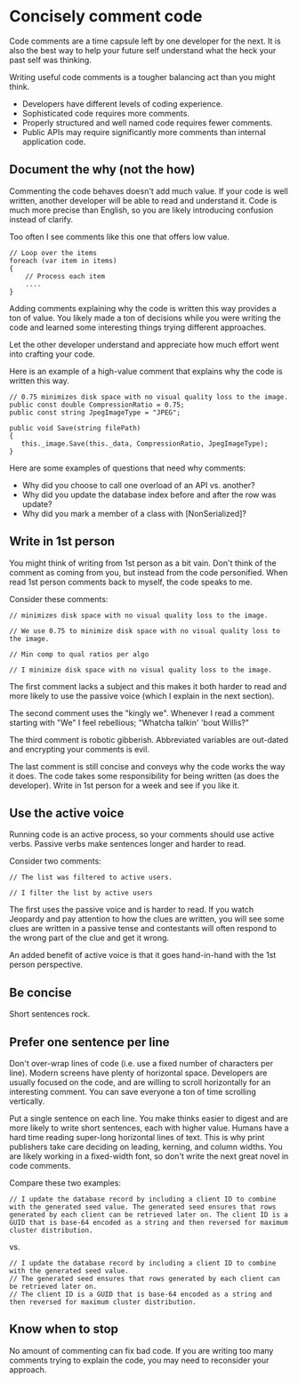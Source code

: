 # Concisely comment code
Code comments are a time capsule left by one developer for the next.  It is also the best way to help your future self understand what the heck your past self was thinking. 

Writing useful code comments is a tougher balancing act than you might think.

- Developers have different levels of coding experience.
- Sophisticated code requires more comments.
- Properly structured and well named code requires fewer comments.
- Public APIs may require significantly more comments than internal application code.

## Document the why (not the how)
Commenting the code behaves doesn't add much value.  If your code is well written, another developer will be able to read and understand it.  Code is much more precise than English, so you are likely introducing confusion instead of clarify.

Too often I see comments like this one that offers low value. 

    // Loop over the items
    foreach (var item in items)
    {
        // Process each item
        ....
    }

Adding comments explaining why the code is written this way provides a ton of value.  You likely made a ton of decisions while you were writing the code and learned some interesting things trying different approaches. 

Let the other developer understand and appreciate how much effort went into crafting your code.

Here is an example of a high-value comment that explains why the code is written this way.

    // 0.75 minimizes disk space with no visual quality loss to the image.
    public const double CompressionRatio = 0.75;
    public const string JpegImageType = "JPEG";
    
    public void Save(string filePath)
    {
       this._image.Save(this._data, CompressionRatio, JpegImageType);
    }

Here are some examples of questions that need why comments:

- Why did you choose to call one overload of an API vs. another?
- Why did you update the database index before and after the row was update?
- Why did you mark a member of a class with [NonSerialized]?

## Write in 1st person
You might think of writing from 1st person as a bit vain.  Don't think of the comment as coming from you, but instead from the code personified.  When read 1st person comments back to myself, the code speaks to me.

Consider these comments:

    // minimizes disk space with no visual quality loss to the image.
    
    // We use 0.75 to minimize disk space with no visual quality loss to the image.

    // Min comp to qual ratios per algo
    
    // I minimize disk space with no visual quality loss to the image.

The first comment lacks a subject and this makes it both harder to read and more likely to use the passive voice (which I explain in the next section).  

The second comment uses the "kingly we".  Whenever I read a comment starting with "We" I feel rebellious; "Whatcha talkin' 'bout Willis?" 

The third comment is robotic gibberish.  Abbreviated variables are out-dated and encrypting your comments is evil.

The last comment is still concise and conveys why the code works the way it does.  The code takes some responsibility for being written (as does the developer).  Write in 1st person for a week and see if you like it.

## Use the active voice
Running code is an active process, so your comments should use active verbs.  Passive verbs make sentences longer and harder to read.

Consider two comments:

    // The list was filtered to active users.
    
    // I filter the list by active users

The first uses the passive voice and is harder to read.  If you watch Jeopardy and pay attention to how the clues are written, you will see some clues are written in a passive tense and contestants will often respond to the wrong part of the clue and get it wrong.

An added benefit of active voice is that it goes hand-in-hand with the 1st person perspective.

## Be concise
Short sentences rock.

## Prefer one sentence per line
Don't over-wrap lines of code (i.e. use a fixed number of characters per line).  Modern screens have plenty of horizontal space. Developers are usually focused on the code, and are willing to scroll horizontally for an interesting comment.  You can save everyone a ton of time scrolling vertically.

Put a single sentence on each line.  You make thinks easier to digest and are more likely to write short sentences, each with higher value. Humans have a hard time reading super-long horizontal lines of text.  This is why print publishers take care deciding on leading, kerning, and column widths. You are likely working in a fixed-width font, so don't write the next great novel in code comments.

Compare these two examples:

    // I update the database record by including a client ID to combine with the generated seed value. The generated seed ensures that rows generated by each client can be retrieved later on. The client ID is a GUID that is base-64 encoded as a string and then reversed for maximum cluster distribution.
    
vs.

    // I update the database record by including a client ID to combine with the generated seed value.
    // The generated seed ensures that rows generated by each client can be retrieved later on.
    // The client ID is a GUID that is base-64 encoded as a string and then reversed for maximum cluster distribution.    
    
## Know when to stop
No amount of commenting can fix bad code.  If you are writing too many comments trying to explain the code, you may need to reconsider your approach.
